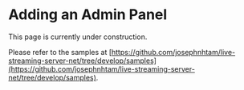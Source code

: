 # Adding an Admin Panel

This page is currently under construction.

Please refer to the samples at [https://github.com/josephnhtam/live-streaming-server-net/tree/develop/samples](https://github.com/josephnhtam/live-streaming-server-net/tree/develop/samples).
